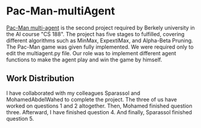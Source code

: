 # Pac-Man-multiAgent
<a href= 'https://inst.eecs.berkeley.edu/~cs188/sp20/project2/#introduction'>Pac-Man multi-agent</a> is the second project required by Berkely university in the AI course "CS 188". The project has five stages to fulfilled, covering different algorithms such as MinMax, ExpextiMax, and Alpha-Beta Pruning. The Pac-Man game was given fully implemented. We were required only to edit the multiagent.py file. Our role was to implement different agent functions to make the agent play and win the game by himself.

## Work Distribution
I have collaborated with my colleagues Sparassol and MohamedAbdelWahed to complete the project. The three of us have worked on questions 1 and 2 altogether. Then, Mohamed finished question three. Afterward, I have finished question 4. And finally, Sparassol finished question 5.
